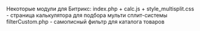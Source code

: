 Некоторые модули для Битрикс:
index.php + calc.js + style_multisplit.css - страница калькулятора для подбора мульти сплит-системы
filterCustom.php - самописный фильтр для каталога товаров
